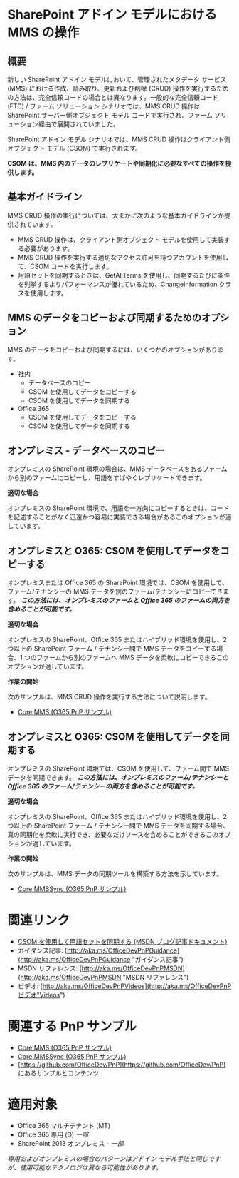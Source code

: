 SharePoint アドイン モデルにおけるMMS の操作
===============================================

概要
-------

新しい SharePoint アドイン モデルにおいて、管理されたメタデータ サービス (MMS) における作成、読み取り、更新および削除 (CRUD) 操作を実行するための方法は、完全信頼コードの場合とは異なります。一般的な完全信頼コード (FTC) / ファーム ソリューション シナリオでは、MMS CRUD 操作は SharePoint サーバー側オブジェクト モデル コードで実行され、ファーム ソリューション経由で展開されていました。 

SharePoint アドイン モデル シナリオでは、MMS CRUD 操作はクライアント側オブジェクト モデル (CSOM) で実行されます。

**CSOM は、MMS 内のデータのレプリケートや同期化に必要なすべての操作を提供します。**

基本ガイドライン
---------------------

MMS CRUD 操作の実行については、大まかに次のような基本ガイドラインが提供されています。

- MMS CRUD 操作は、クライアント側オブジェクト モデルを使用して実装する必要があります。
- MMS CRUD 操作を実行する適切なアクセス許可を持つアカウントを使用して、CSOM コードを実行します。
- 用語セットを同期するときは、GetAllTerms を使用し、同期するたびに条件を列挙するよりパフォーマンスが優れているため、ChangeInformation クラスを使用します。 


MMS のデータをコピーおよび同期するためのオプション
----------------------------------------

MMS のデータをコピーおよび同期するには、いくつかのオプションがあります。

- 社内
    + データベースのコピー
    + CSOM を使用してデータをコピーする
    + CSOM を使用してデータを同期する
- Office 365
    + CSOM を使用してデータをコピーする
    + CSOM を使用してデータを同期する

オンプレミス - データベースのコピー
---------------------------
オンプレミスの SharePoint 環境の場合は、MMS データベースをあるファームから別のファームにコピーし、用語をすばやくレプリケートできます。

**適切な場合**

オンプレミスの SharePoint 環境で、用語を一方向にコピーするときは、コードを記述することがなく迅速かつ容易に実装できる場合があるこのオプションが適しています。

オンプレミスと O365: CSOM を使用してデータをコピーする
------------------------------------------
オンプレミスまたは Office 365 の SharePoint 環境では、CSOM を使用して、ファーム/テナンシーの MMS データを別のファーム/テナンシーにコピーできます。  ***この方法には、オンプレミスのファームと Office 365 のファームの両方を含めることが可能です。***

**適切な場合**

オンプレミスの SharePoint、Office 365 またはハイブリッド環境を使用し、2 つ以上の SharePoint ファーム / テナンシー間で MMS データをコピーする場合、1 つのファームから別のファームへ MMS データを柔軟にコピーできるこのオプションが適しています。

**作業の開始**

次のサンプルは、MMS CRUD 操作を実行する方法について説明します。

- [Core.MMS (O365 PnP サンプル)](https://github.com/OfficeDev/PnP/tree/master/Samples/Core.MMS)

オンプレミスと O365: CSOM を使用してデータを同期する
------------------------------------------
オンプレミスの SharePoint 環境では、CSOM を使用して、ファーム間で MMS データを同期できます。 ***この方法には、オンプレミスのファーム/テナンシーと Office 365 のファーム/テナンシーの両方を含めることが可能です。***

**適切な場合**

オンプレミスの SharePoint、Office 365 またはハイブリッド環境を使用し、2 つ以上の SharePoint ファーム / テナンシー間で MMS データを同期する場合、真の同期化を柔軟に実行でき、必要なだけソースを含めることができるこのオプションが適しています。

**作業の開始**

次のサンプルは、MMS データの同期ツールを構築する方法を示しています。

- [Core.MMSSync (O365 PnP サンプル)](https://github.com/OfficeDev/PnP/tree/master/Samples/Core.MMSSync)

関連リンク
=============
- [CSOM を使用して用語セットを同期する (MSDN ブログ記事ドキュメント)](http://blogs.msdn.com/b/frank_marasco/archive/2014/06/29/synchronize-term-sets-with-the-term-store-csom.aspx)
- ガイダンス記事: [http://aka.ms/OfficeDevPnPGuidance](http://aka.ms/OfficeDevPnPGuidance "ガイダンス記事")
- MSDN リファレンス: [http://aka.ms/OfficeDevPnPMSDN](http://aka.ms/OfficeDevPnPMSDN "MSDN リファレンス")
- ビデオ: [http://aka.ms/OfficeDevPnPVideos](http://aka.ms/OfficeDevPnPビデオ"Videos")

関連する PnP サンプル
===================

- [Core.MMS (O365 PnP サンプル)](https://github.com/OfficeDev/PnP/tree/master/Samples/Core.MMS)
- [Core.MMSSync (O365 PnP サンプル)](https://github.com/OfficeDev/PnP/tree/master/Samples/Core.MMSSync)
- [https://github.com/OfficeDev/PnP](https://github.com/OfficeDev/PnP) にあるサンプルとコンテンツ

適用対象
==========
- Office 365 マルチテナント (MT)
- Office 365 専用 (D) *一部*
- SharePoint 2013 オンプレミス - *一部*

*専用およびオンプレミスの場合のパターンはアドイン モデル手法と同じですが、使用可能なテクノロジは異なる可能性があります。*
